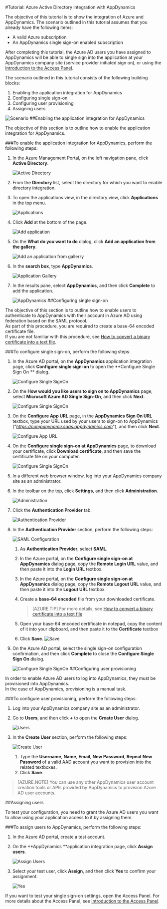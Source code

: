 <properties 
    pageTitle="Tutorial: Azure Active Directory integration with AppDynamics | Microsoft Azure" 
    description="Learn how to use AppDynamics with Azure Active Directory to enable single sign-on, automated provisioning, and more!" 
    services="active-directory" 
    authors="markusvi"  
    documentationCenter="na" 
    manager="stevenpo"/>
<tags 
    ms.service="active-directory" 
    ms.devlang="na" 
    ms.topic="article" 
    ms.tgt_pltfrm="na" 
    ms.workload="identity" 
    ms.date="10/22/2015" 
    ms.author="markvi" />

#Tutorial: Azure Active Directory integration with AppDynamics

The objective of this tutorial is to show the integration of Azure and AppDynamics. The scenario outlined in this tutorial assumes that you already have the following items:

-   A valid Azure subscription
-   An AppDynamics single sign-on enabled subscription

After completing this tutorial, the Azure AD users you have assigned to AppDynamics will be able to single sign into the application at your AppDynamics company site (service provider initiated sign on), or using the [Introduction to the Access Panel](active-directory-saas-access-panel-introduction.md).

The scenario outlined in this tutorial consists of the following building blocks:

1.  Enabling the application integration for AppDynamics
2.  Configuring single sign-on
3.  Configuring user provisioning
4.  Assigning users

![Scenario](./media/active-directory-saas-appdynamics-tutorial/IC790209.png "Scenario")
##Enabling the application integration for AppDynamics

The objective of this section is to outline how to enable the application integration for AppDynamics.

###To enable the application integration for AppDynamics, perform the following steps:

1.  In the Azure Management Portal, on the left navigation pane, click **Active Directory**.

    ![Active Directory](./media/active-directory-saas-appdynamics-tutorial/IC700993.png "Active Directory")

2.  From the **Directory** list, select the directory for which you want to enable directory integration.

3.  To open the applications view, in the directory view, click **Applications** in the top menu.

    ![Applications](./media/active-directory-saas-appdynamics-tutorial/IC700994.png "Applications")

4.  Click **Add** at the bottom of the page.

    ![Add application](./media/active-directory-saas-appdynamics-tutorial/IC749321.png "Add application")

5.  On the **What do you want to do** dialog, click **Add an application from the gallery**.

    ![Add an application from gallerry](./media/active-directory-saas-appdynamics-tutorial/IC749322.png "Add an application from gallerry")

6.  In the **search box**, type **AppDynamics**.

    ![Application Gallery](./media/active-directory-saas-appdynamics-tutorial/IC790210.png "Application Gallery")

7.  In the results pane, select **AppDynamics**, and then click **Complete** to add the application.

    ![AppDynamics](./media/active-directory-saas-appdynamics-tutorial/IC790211.png "AppDynamics")
##Configuring single sign-on

The objective of this section is to outline how to enable users to authenticate to AppDynamics with their account in Azure AD using federation based on the SAML protocol.  
As part of this procedure, you are required to create a base-64 encoded certificate file.  
If you are not familiar with this procedure, see [How to convert a binary certificate into a text file](http://youtu.be/PlgrzUZ-Y1o).

###To configure single sign-on, perform the following steps:

1.  In the Azure AD portal, on the **AppDynamics** application integration page, click **Configure single sign-on** to open the **Configure Single Sign On ** dialog.

    ![Configure Single SignOn](./media/active-directory-saas-appdynamics-tutorial/IC790212.png "Configure Single SignOn")

2.  On the **How would you like users to sign on to AppDynamics** page, select **Microsoft Azure AD Single Sign-On**, and then click **Next**.

    ![Configure Single SignOn](./media/active-directory-saas-appdynamics-tutorial/IC790213.png "Configure Single SignOn")

3.  On the **Configure App URL** page, in the **AppDynamics Sign On URL** textbox, type your URL used by your users to sign-on to AppDynamics ("*https://companyname.saas.appdynamics.com*"), and then click **Next**.

    ![Configure App URL](./media/active-directory-saas-appdynamics-tutorial/IC790214.png "Configure App URL")

4.  On the **Configure single sign-on at AppDynamics** page, to download your certificate, click **Download certificate**, and then save the certificate file on your computer.

    ![Configure Single SignOn](./media/active-directory-saas-appdynamics-tutorial/IC790215.png "Configure Single SignOn")

5.  In a different web browser window, log into your AppDynamics company site as an administrator.

6.  In the toolbar on the top, click **Settings**, and then click **Administration**.

    ![Administration](./media/active-directory-saas-appdynamics-tutorial/IC790216.png "Administration")

7.  Click the **Authentication Provider** tab.

    ![Authentication Provider](./media/active-directory-saas-appdynamics-tutorial/IC790224.png "Authentication Provider")

8.  In the **Authentication Provider** section, perform the following steps:

    ![SAML Configuration](./media/active-directory-saas-appdynamics-tutorial/IC790225.png "SAML Configuration")

    1.  As **Authentication Provider**, select **SAML**.
    2.  In the Azure portal, on the **Configure single sign-on at AppDynamics** dialog page, copy the **Remote Login URL** value, and then paste it into the **Login URL** textbox.
    3.  In the Azure portal, on the **Configure single sign-on at AppDynamics** dialog page, copy the **Remote Logout URL** value, and then paste it into the **Logout URL** textbox.
    4.  Create a **base-64 encoded** file from your downloaded certificate.  

        >[AZURE.TIP] For more details, see [How to convert a binary certificate into a text file](http://youtu.be/PlgrzUZ-Y1o)

    5.  Open your base-64 encoded certificate in notepad, copy the content of it into your clipboard, and then paste it to the **Certificate** textbox
    6.  Click **Save**.
        ![Save](./media/active-directory-saas-appdynamics-tutorial/IC777673.png "Save")

9.  On the Azure AD portal, select the single sign-on configuration confirmation, and then click **Complete** to close the **Configure Single Sign On** dialog.

    ![Configure Single SignOn](./media/active-directory-saas-appdynamics-tutorial/IC790226.png "Configure Single SignOn")
##Configuring user provisioning

In order to enable Azure AD users to log into AppDynamics, they must be provisioned into AppDynamics.  
In the case of AppDynamics, provisioning is a manual task.

###To configure user provisioning, perform the following steps:

1.  Log into your AppDynamics company site as an administrator.

2.  Go to **Users**, and then click **+** to open the **Create User** dialog.

    ![Users](./media/active-directory-saas-appdynamics-tutorial/IC790229.png "Users")

3.  In the **Create User** section, perform the following steps:

    ![Create User](./media/active-directory-saas-appdynamics-tutorial/IC790230.png "Create User")

    1.  Type the **Username**, **Name**, **Email**, **New Password**, **Repeat New Password** of a valid AAD account you want to provision into the related textboxes.
    2.  Click **Save**.

>[AZURE.NOTE] You can use any other AppDynamics user account creation tools or APIs provided by AppDynamics to provision Azure AD user accounts.

##Assigning users

To test your configuration, you need to grant the Azure AD users you want to allow using your application access to it by assigning them.

###To assign users to AppDynamics, perform the following steps:

1.  In the Azure AD portal, create a test account.

2.  On the **AppDynamics **application integration page, click **Assign users**.

    ![Assign Users](./media/active-directory-saas-appdynamics-tutorial/IC790231.png "Assign Users")

3.  Select your test user, click **Assign**, and then click **Yes** to confirm your assignment.

    ![Yes](./media/active-directory-saas-appdynamics-tutorial/IC767830.png "Yes")

If you want to test your single sign-on settings, open the Access Panel. For more details about the Access Panel, see [Introduction to the Access Panel](active-directory-saas-access-panel-introduction.md).
